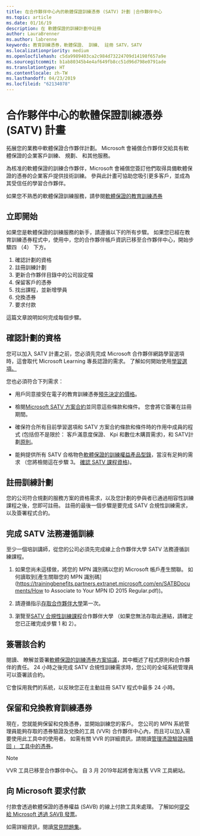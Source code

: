 ```yaml
---
title: 在合作夥伴中心內的軟體保證訓練憑券 (SATV) 計劃 |合作夥伴中心
ms.topic: article
ms.date: 01/16/19
description: 在 軟體保證的訓練計劃中註冊
author: LauraBrenner
ms.author: labrenne
keywords: 教育訓練憑券，軟體保證、 訓練、 註冊 SATV，SATV
ms.localizationpriority: medium
ms.openlocfilehash: c5da9989403ca2c984d73224709d14198f657a9e
ms.sourcegitcommit: b1ab80345b4e4af649fb8cc51d96d798e0791ade
ms.translationtype: HT
ms.contentlocale: zh-TW
ms.lasthandoff: 04/23/2019
ms.locfileid: "62134078"
---
```

# <a name="software-assurance-training-voucher-satv-program-in-partner-center"></a>合作夥伴中心的軟體保證訓練憑券 (SATV) 計畫

拓展您的業務中軟體保證合作夥伴計劃。 Microsoft 會補償合作夥伴交給具有軟體保證的企業客戶訓練、 規劃、 和其他服務。 

為核准的軟體保證的訓練合作夥伴，Microsoft 會補償您簽訂他們取得具備軟體保證的憑券的企業客戶提供技術訓練。 參與此計畫可協助您吸引更多客戶，並成為其受信任的學習合作夥伴。

如果您不熟悉的軟體保證訓練服務，請參閱[軟體保證的教育訓練憑券 ](https://trainingbenefits.partners.extranet.microsoft.com/en/SATV/Pages/default.aspx)

## <a name="get-started"></a>立即開始

如果您是軟體保證的訓練服務的新手，請遵循以下的所有步驟。 如果您已經在教育訓練憑券程式中，使用中，您的合作夥伴帳戶資訊已移至合作夥伴中心，開始步驟四 （4） 下方。 

1. 確認計劃的資格
2. 註冊訓練計劃
3. 更新合作夥伴目錄中的公司設定檔
4. 保留客戶的憑券
5. 找出課程，並新增學員
6. 兌換憑券
7. 要求付款

這篇文章說明如何完成每個步驟。

## <a name="confirm-program-eligibility"></a>確認計劃的資格

您可以加入 SATV 計畫之前，您必須先完成 Microsoft 合作夥伴網路學習選項時，這會取代 Microsoft Learning 專長認證的需求。 了解如何開始使用[學習選項。](https://partner.microsoft.com/en-US/marketing/details/learning-option-enrollment#/)

您也必須符合下列需求：

- 用戶同意接受在電子的教育訓練憑券[預先決定的價格](https://partner.microsoft.com/en-US/membership/satv-voucher-pricing)。

- 檢閱[Microsoft SATV 方案合約](https://aka.ms/satv_legal_agreement)並同意這些條款和條件。 您會將它簽署在註冊期間。 

- 確保符合所有目前學習選項和 SATV 方案合約條款和條件時的作用中成員的程式 (包括但不是限於： 客戶滿意度保證、 Kpi 和數位木購買需求)，和 SATV計劃[原則](https://trainingbenefits.partners.extranet.microsoft.com/en/SATV/Pages/ProgramPolicies.aspx)。

- 能夠提供所有 SATV 合格物色[軟體保證的訓練權益產品型錄](https://aka.ms/SATV_catalog)，當沒有足夠的需求 （您將檢閱這在步驟 3。 [確認 SATV 課程資格](https://trainingbenefits.partners.extranet.microsoft.com/en/SATV/Pages/ConfirmEligibility.aspx))。

## <a name="enroll-in-the-training-program"></a>註冊訓練計劃

您的公司符合規劃的服務方案的資格需求，以及您計劃的參與者已通過相容性訓練課程之後，您即可註冊。 註冊的最後一個步驟是要完成 SATV 合規性訓練需求，以及簽署程式合約。  

## <a name="complete-the-satv-compliance-training"></a>完成 SATV 法務遵循訓練

至少一個培訓講師，從您的公司必須先完成線上合作夥伴大學 SATV 法務遵循訓練課程。
 
1. 如果您尚未這樣做，將您的 MPN 識別碼以您的 Microsoft 帳戶產生關聯。 如何讀取到[產生關聯您的 MPN 識別碼](https://trainingbenefits.partners.extranet.microsoft.com/en/SATBDocuments/How to Associate to Your MPN ID 2015 Regular.pdf))。

2. 請遵循指示[存取合作夥伴大學](https://trainingbenefits.partners.extranet.microsoft.com/en/SATBDocuments/Partner_University_on-boarding.pdf)第一次。

3. 瀏覽至[SATV 合規性訓練課程](https://partneruniversity.microsoft.com/?whr=uri:MicrosoftAccount&courseId=14461&scoId=dXsXmk7lB_2704778676)合作夥伴大學 （如果您無法存取此連結，請確定您已正確完成步驟 1 和 2）。  

## <a name="sign-the-agreement"></a>簽署該合約

閱讀、 瞭解並簽署[軟體保證的訓練憑券方案協議](https://partners.microsoft.com/partnerprogram/Satv.aspx)，其中概述了程式原則和合作夥伴的責任。 24 小時之後完成 SATV 合規性訓練需求時，您公司的全域系統管理員可以簽署該合約。

它會採用我們的系統，以反映您正在主動註冊 SATV 程式中最多 24 小時。 

## <a name="reserve-and-redeem-training-vouchers"></a>保留和兌換教育訓練憑券

現在，您就能夠保留和兌換憑券，並開始訓練您的客戶。 您公司的 MPN 系統管理員能夠存取的憑券驗證及兌換的工具 (VVR) 合作夥伴中心內，而且可以加入需要使用此工具中的使用者。 如需有關 VVR 的詳細資訊，請閱讀[管理憑證驗證與贖回 」 工具中的憑券](voucher-validation-tool.md)。

>[!Note]
>VVR 工具已移至合作夥伴中心。 自 3 月 2019年起將會淘汰舊 VVR 工具網站。

## <a name="request-payment-from-microsoft"></a>向 Microsoft 要求付款

付款會透過軟體保證的憑券權益 (SAVB) 的線上付款工具來處理。  了解如何[提交給 Microsoft 透過 SAVB 發票](https://trainingbenefits.partners.extranet.microsoft.com/en/SATV/Pages/GetPaid.aspx)。

如需詳細資訊，閱讀[常見問題集](vvr-faq.md)。